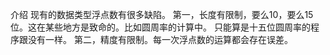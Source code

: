 

介绍
现有的数据类型浮点数有很多缺陷。
第一，长度有限制，要么10，要么15位。这在某些地方是致命的。比如圆周率的计算中。
只能算是十五位圆周率的程序跟没有一样。
第二，精度有限制。每一次浮点数的运算都会存在误差。
    
    
